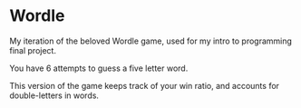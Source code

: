 # Wordle
My iteration of the beloved Wordle game, used for my intro to programming final project.

You have 6 attempts to guess a five letter word. 

This version of the game keeps track of your win ratio, and accounts for double-letters in words. 
